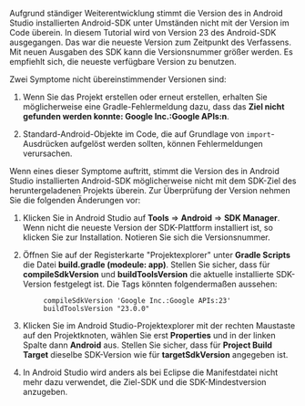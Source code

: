 Aufgrund ständiger Weiterentwicklung stimmt die Version des in Android Studio installierten Android-SDK unter Umständen nicht mit der Version im Code überein. In diesem Tutorial wird von Version 23 des Android-SDK ausgegangen. Das war die neueste Version zum Zeitpunkt des Verfassens. Mit neuen Ausgaben des SDK kann die Versionsnummer größer werden. Es empfiehlt sich, die neueste verfügbare Version zu benutzen.

Zwei Symptome nicht übereinstimmender Versionen sind:

1. Wenn Sie das Projekt erstellen oder erneut erstellen, erhalten Sie möglicherweise eine Gradle-Fehlermeldung dazu, dass das **Ziel nicht gefunden werden konnte: Google Inc.:Google APIs:n**.

2. Standard-Android-Objekte im Code, die auf Grundlage von `import`-Ausdrücken aufgelöst werden sollten, können Fehlermeldungen verursachen.

Wenn eines dieser Symptome auftritt, stimmt die Version des in Android Studio installierten Android-SDK möglicherweise nicht mit dem SDK-Ziel des heruntergeladenen Projekts überein. Zur Überprüfung der Version nehmen Sie die folgenden Änderungen vor:


1. Klicken Sie in Android Studio auf **Tools** => **Android** => **SDK Manager**. Wenn nicht die neueste Version der SDK-Plattform installiert ist, so klicken Sie zur Installation. Notieren Sie sich die Versionsnummer.

2. Öffnen Sie auf der Registerkarte "Projektexplorer" unter **Gradle Scripts** die Datei **build.gradle (modeule: app)**. Stellen Sie sicher, dass für **compileSdkVersion** und **buildToolsVersion** die aktuelle installierte SDK-Version festgelegt ist. Die Tags könnten folgendermaßen aussehen:
 
	 	    compileSdkVersion 'Google Inc.:Google APIs:23'
    		buildToolsVersion "23.0.0"
	
3. Klicken Sie im Android Studio-Projektexplorer mit der rechten Maustaste auf den Projektknoten, wählen Sie erst **Properties** und in der linken Spalte dann **Android** aus. Stellen Sie sicher, dass für **Project Build Target** dieselbe SDK-Version wie für **targetSdkVersion** angegeben ist.

4. In Android Studio wird anders als bei Eclipse die Manifestdatei nicht mehr dazu verwendet, die Ziel-SDK und die SDK-Mindestversion anzugeben.

<!---HONumber=AcomDC_1203_2015-->
